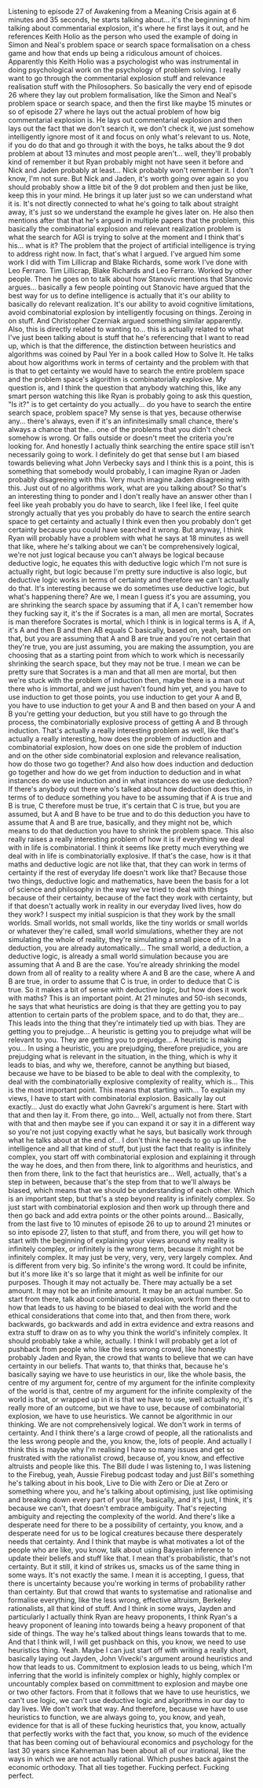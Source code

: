 Listening to episode 27 of Awakening from a Meaning Crisis again at 6 minutes and 35
seconds, he starts talking about... it's the beginning of him talking about commentarial
explosion, it's where he first lays it out, and he references Keith Holio as the person
who used the example of doing in Simon and Neal's problem space or search space formalisation
on a chess game and how that ends up being a ridiculous amount of choices.
Apparently this Keith Holio was a psychologist who was instrumental in doing psychological
work on the psychology of problem solving.
I really want to go through the commentarial explosion stuff and relevance realisation
stuff with the Philosophers. So basically the very end of episode 26 where they lay
out problem formalisation, like the Simon and Neal's problem space or search space,
and then the first like maybe 15 minutes or so of episode 27 where he lays out the actual
problem of how big commentarial explosion is. He lays out commentarial explosion and
then lays out the fact that we don't search it, we don't check it, we just somehow intelligently
ignore most of it and focus on only what's relevant to us.
Note, if you do do that and go through it with the boys, he talks about the 9 dot problem
at about 13 minutes and most people aren't... well, they'll probably kind of remember it
but Ryan probably might not have seen it before and Nick and Jaden probably at least... Nick
probably won't remember it. I don't know, I'm not sure. But Nick and Jaden, it's worth
going over again so you should probably show a little bit of the 9 dot problem and then
just be like, keep this in your mind. He brings it up later just so we can understand what
it is. It's not directly connected to what he's going to talk about straight away, it's
just so we understand the example he gives later on.
He also then mentions after that that he's argued in multiple papers that the problem,
this basically the combinatorial explosion and relevant realization problem is what the
search for AGI is trying to solve at the moment and I think that's his... what is it?
The problem that the project of artificial intelligence is trying to address right now.
In fact, that's what I argued. I've argued him some work I did with Tim Lillicrap and
Blake Richards, some work I've done with Leo Ferraro.
Tim Lillicrap, Blake Richards and Leo Ferraro.
Worked by other people.
Then he goes on to talk about how Stanovic mentions that Stanovic argues... basically
a few people pointing out Stanovic have argued that the best way for us to define intelligence
is actually that it's our ability to basically do relevant realization. It's our ability
to avoid cognitive limitations, avoid combinatorial explosion by intelligently focusing on things.
Zeroing in on stuff.
And Christopher Czerniak argued something similar apparently.
Also, this is directly related to wanting to... this is actually related to what I've
just been talking about is stuff that he's referencing that I want to read up, which
is that the difference, the distinction between heuristics and algorithms was coined by Paul
Yer in a book called How to Solve It.
He talks about how algorithms work in terms of certainty and the problem with that is
that to get certainty we would have to search the entire problem space and the problem space's
algorithm is combinatorially explosive.
My question is, and I think the question that anybody watching this, like any smart person
watching this like Ryan is probably going to ask this question, "Is it?" is to get
certainty do you actually... do you have to search the entire search space, problem space?
My sense is that yes, because otherwise any... there's always, even if it's an infinitesimally
small chance, there's always a chance that the... one of the problems that you didn't
check somehow is wrong.
Or falls outside or doesn't meet the criteria you're looking for.
And honestly I actually think searching the entire space still isn't necessarily going
to work.
I definitely do get that sense but I am biased towards believing what John Verbecky says
and I think this is a point, this is something that somebody would probably, I can imagine
Ryan or Jaden probably disagreeing with this.
Very much imagine Jaden disagreeing with this.
Just out of no algorithms work, what are you talking about?
So that's an interesting thing to ponder and I don't really have an answer other than I
feel like yeah probably you do have to search, like I feel like, I feel quite strongly actually
that yes you probably do have to search the entire search space to get certainty and actually
I think even then you probably don't get certainty because you could have searched it wrong.
But anyway, I think Ryan will probably have a problem with what he says at 18 minutes
as well that like, where he's talking about we can't be comprehensively logical, we're
not just logical because you can't always be logical because deductive logic, he equates
this with deductive logic which I'm not sure is actually right, but logic because I'm pretty
sure inductive is also logic, but deductive logic works in terms of certainty and therefore
we can't actually do that.
It's interesting because we do sometimes use deductive logic, but what's happening there?
Are we, I mean I guess it's you are assuming, you are shrinking the search space by assuming
that if A, I can't remember how they fucking say it, it's the if Socrates is a man, all
men are mortal, Socrates is man therefore Socrates is mortal, which I think is in logical terms
is A, if A, it's A and then B and then AB equals C basically, based on, yeah, based
on that, but you are assuming that A and B are true and you're not certain that they're
true, you are just assuming, you are making the assumption, you are choosing that as a
starting point from which to work which is necessarily shrinking the search space, but
they may not be true.
I mean we can be pretty sure that Socrates is a man and that all men are mortal, but
then we're stuck with the problem of induction then, maybe there is a man out there who is
immortal, and we just haven't found him yet, and you have to use induction to get those
points, you use induction to get your A and B, you have to use induction to get your A
and B and then based on your A and B you're getting your deduction, but you still have
to go through the process, the combinatorially explosive process of getting A and B through
induction.
That's actually a really interesting problem as well, like that's actually a really interesting,
how does the problem of induction and combinatorial explosion, how does on one side the problem
of induction and on the other side combinatorial explosion and relevance realisation, how do
those two go together?
And also how does induction and deduction go together and how do we get from induction
to deduction and in what instances do we use induction and in what instances do we use
deduction?
If there's anybody out there who's talked about how deduction does this, in terms of
to deduce something you have to be assuming that if A is true and B is true, C therefore
must be true, it's certain that C is true, but you are assumed, but A and B have to be
true and to do this deduction you have to assume that A and B are true, basically, and
they might not be, which means to do that deduction you have to shrink the problem space.
This also really raises a really interesting problem of how it is if everything we deal
with in life is combinatorial.
I think it seems like pretty much everything we deal with in life is combinatorially explosive.
If that's the case, how is it that maths and deductive logic are not like that, that they
can work in terms of certainty if the rest of everyday life doesn't work like that?
Because those two things, deductive logic and mathematics, have been the basis for a
lot of science and philosophy in the way we've tried to deal with things because of their
certainty, because of the fact they work with certainty, but if that doesn't actually work
in reality in our everyday lived lives, how do they work?
I suspect my initial suspicion is that they work by the small worlds.
Small worlds, not small worlds, like the tiny worlds or small worlds or whatever they're
called, small world simulations, whether they are not simulating the whole of reality, they're
simulating a small piece of it.
In a deduction, you are already automatically...
The small world, a deduction, a deductive logic, is already a small world simulation
because you are assuming that A and B are the case.
You're already shrinking the model down from all of reality to a reality where A and B
are the case, where A and B are true, in order to assume that C is true, in order to deduce
that C is true.
So it makes a bit of sense with deductive logic, but how does it work with maths?
This is an important point.
At 21 minutes and 50-ish seconds, he says that what heuristics are doing is that they
are getting you to pay attention to certain parts of the problem space, and to do that,
they are...
This leads into the thing that they're intimately tied up with bias.
They are getting you to prejudge...
A heuristic is getting you to prejudge what will be relevant to you.
They are getting you to prejudge...
A heuristic is making you...
In using a heuristic, you are prejudging, therefore prejudice, you are prejudging what
is relevant in the situation, in the thing, which is why it leads to bias, and why we,
therefore, cannot be anything but biased, because we have to be biased to be able to
deal with the complexity, to deal with the combinatorially explosive complexity of reality,
which is...
This is the most important point.
This means that starting with...
To explain my views, I have to start with combinatorial explosion.
Basically lay out exactly...
Just do exactly what John Gavreki's argument is here.
Start with that and then lay it.
From there, go into...
Well, actually not from there.
Start with that and then maybe see if you can expand it or say it in a different way
so you're not just copying exactly what he says, but basically work through what he talks
about at the end of...
I don't think he needs to go up like the intelligence and all that kind of stuff, but
just the fact that reality is infinitely complex, you start off with combinatorial explosion
and explaining it through the way he does, and then from there, link to algorithms and
heuristics, and then from there, link to the fact that heuristics are...
Well, actually, that's a step in between, because that's the step from that to we'll
always be biased, which means that we should be understanding of each other.
Which is an important step, but that's a step beyond reality is infinitely complex.
So just start with combinatorial explosion and then work up through there and then go
back and add extra points or the other points around...
Basically, from the last five to 10 minutes of episode 26 to up to around 21 minutes or
so into episode 27, listen to that stuff, and from there, you will get how to start
with the beginning of explaining your views around why reality is infinitely complex,
or infinitely is the wrong term, because it might not be infinitely complex.
It may just be very, very, very, very largely complex.
And is different from very big.
So infinite's the wrong word.
It could be infinite, but it's more like it's so large that it might as well be infinite
for our purposes.
Though it may not actually be.
There may actually be a set amount.
It may not be an infinite amount.
It may be an actual number.
So start from there, talk about combinatorial explosion, work from there out to how that
leads to us having to be biased to deal with the world and the ethical considerations that
come into that, and then from there, work backwards, go backwards and add in extra evidence
and extra reasons and extra stuff to draw on as to why you think the world's infinitely
complex.
It should probably take a while, actually.
I think I will probably get a lot of pushback from people who like the less wrong crowd,
like honestly probably Jaden and Ryan, the crowd that wants to believe that we can have
certainty in our beliefs.
That wants to, that thinks that, because he's basically saying we have to use heuristics
in our, like the whole basis, the centre of my argument for, centre of my argument for
the infinite complexity of the world is that, centre of my argument for the infinite complexity
of the world is that, or wrapped up in it is that we have to use, well actually no,
it's really more of an outcome, but we have to use, because of combinatorial explosion,
we have to use heuristics.
We cannot be algorithmic in our thinking.
We are not comprehensively logical.
We don't work in terms of certainty.
And I think there's a large crowd of people, all the rationalists and the less wrong people
and the, you know, the, lots of people.
And actually I think this is maybe why I'm realising I have so many issues and get so
frustrated with the rationalist crowd, because of, you know, and effective altruists and
people like this.
The Bill dude I was listening to, I was listening to the Firebug, yeah, Aussie Firebug podcast
today and just Bill's something he's talking about in his book, Live to Die with Zero or
Die at Zero or something where you, and he's talking about optimising, just like optimising
and breaking down every part of your life, basically, and it's just, I think, it's because
we can't, that doesn't embrace ambiguity.
That's rejecting ambiguity and rejecting the complexity of the world.
And there's like a desperate need for there to be a possibility of certainty, you know,
and a desperate need for us to be logical creatures because there desperately needs
that certainty.
And I think that maybe is what motivates a lot of the people who are like, you know,
talk about using Bayesian inference to update their beliefs and stuff like that.
I mean that's probabilistic, that's not certainty.
But it still, it kind of strikes us, smacks us of the same thing in some ways.
It's not exactly the same.
I mean it is accepting, I guess, that there is uncertainty because you're working in terms
of probability rather than certainty.
But that crowd that wants to systematise and rationalise and formalise everything, like
the less wrong, effective altruism, Berkeley rationalists, all that kind of stuff.
And I think in some ways, Jayden and particularly I actually think Ryan are heavy proponents,
I think Ryan's a heavy proponent of leaning into towards being a heavy proponent of that
side of things.
The way he's talked about things leans towards that to me.
And that I think will, I will get pushback on this, you know, we need to use heuristics
thing.
Yeah.
Maybe I can just start off with writing a really short, basically laying out Jayden,
John Vivecki's argument around heuristics and how that leads to us.
Commitment to explosion leads to us being, which I'm inferring that the world is infinitely
complex or highly, highly complex or uncountably complex based on committment to explosion
and maybe one or two other factors.
From that it follows that we have to use heuristics, we can't use logic, we can't use deductive
logic and algorithms in our day to day lives.
We don't work that way.
And therefore, because we have to use heuristics to function, we are always going to, you know,
and yeah, evidence for that is all of these fucking heuristics that, you know, actually
that perfectly works with the fact that, you know, so much of the evidence that has been
coming out of behavioural economics and psychology for the last 30 years since Kahneman has been
about all of our irrational, like the ways in which we are not actually rational.
Which pushes back against the economic orthodoxy.
That all ties together.
Fucking perfect.
Fucking perfect.
